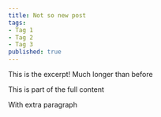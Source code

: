 ```yaml
---
title: Not so new post
tags:
- Tag 1
- Tag 2
- Tag 3
published: true
---
```

This is the excerpt! Much longer than before

This is part of the full content

With extra paragraph
